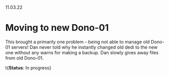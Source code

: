 11.03.22

# Moving to new Dono-01

This brought a primarily one problem - being not able to manage old Dono-01 servers! Dan never told why he instantly changed old dedi to the new one without any warns for making a backup. Dan slowly gives away files from old Dono-01.

t{**Status**: In progress}